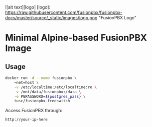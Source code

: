 ![alt text][logo]
[logo]: https://raw.githubusercontent.com/fusionpbx/fusionpbx-docs/master/source/_static/images/logo.png "FusionPBX Logo"


# Minimal Alpine-based FusionPBX Image

Usage
-----

```bash
docker run -d --name fusionpbx \
	–net=host \
	-v /etc/localtime:/etc/localtime:ro \
	-v /mnt/data/fusionpbx:/data \
	-e PGPASSWORD=${postgres_pass} \
	tusc/fusionpbx-freeswitch 
```
Access FusionPBX through: 
```
http://your-ip-here
```


